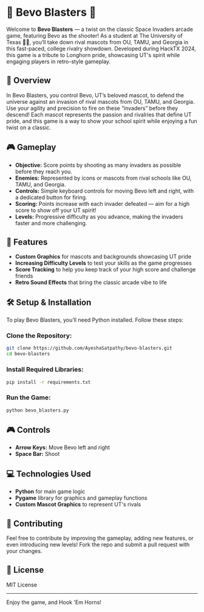 
# 🤘 Bevo Blasters 🐂

Welcome to **Bevo Blasters** — a twist on the classic Space Invaders arcade game, featuring Bevo as the shooter! As a student at The University of Texas 🧡🤘, you’ll take down rival mascots from OU, TAMU, and Georgia in this fast-paced, college rivalry showdown. Developed during HackTX 2024, this game is a tribute to Longhorn pride, showcasing UT's spirit while engaging players in retro-style gameplay.

## 📜 Overview

In Bevo Blasters, you control Bevo, UT’s beloved mascot, to defend the universe against an invasion of rival mascots from OU, TAMU, and Georgia. Use your agility and precision to fire on these “invaders” before they descend! Each mascot represents the passion and rivalries that define UT pride, and this game is a way to show your school spirit while enjoying a fun twist on a classic.

## 🎮 Gameplay

- **Objective:** Score points by shooting as many invaders as possible before they reach you.
- **Enemies:** Represented by icons or mascots from rival schools like OU, TAMU, and Georgia.
- **Controls:** Simple keyboard controls for moving Bevo left and right, with a dedicated button for firing.
- **Scoring:** Points increase with each invader defeated — aim for a high score to show off your UT spirit!
- **Levels:** Progressive difficulty as you advance, making the invaders faster and more challenging.

## 🚀 Features

- **Custom Graphics** for mascots and backgrounds showcasing UT pride
- **Increasing Difficulty Levels** to test your skills as the game progresses
- **Score Tracking** to help you keep track of your high score and challenge friends
- **Retro Sound Effects** that bring the classic arcade vibe to life

## 🛠️ Setup & Installation

To play Bevo Blasters, you’ll need Python installed. Follow these steps:

### Clone the Repository:

```bash
git clone https://github.com/AyeshaSatpathy/bevo-blasters.git
cd bevo-blasters
```

### Install Required Libraries:

```bash
pip install -r requirements.txt
```

### Run the Game:

```bash
python bevo_blasters.py
```

## 🎮 Controls

- **Arrow Keys:** Move Bevo left and right
- **Space Bar:** Shoot

## 💻 Technologies Used

- **Python** for main game logic
- **Pygame** library for graphics and gameplay functions
- **Custom Mascot Graphics** to represent UT's rivals

## 👥 Contributing

Feel free to contribute by improving the gameplay, adding new features, or even introducing new levels! Fork the repo and submit a pull request with your changes.

## 📜 License

MIT License

---

Enjoy the game, and Hook 'Em Horns!

